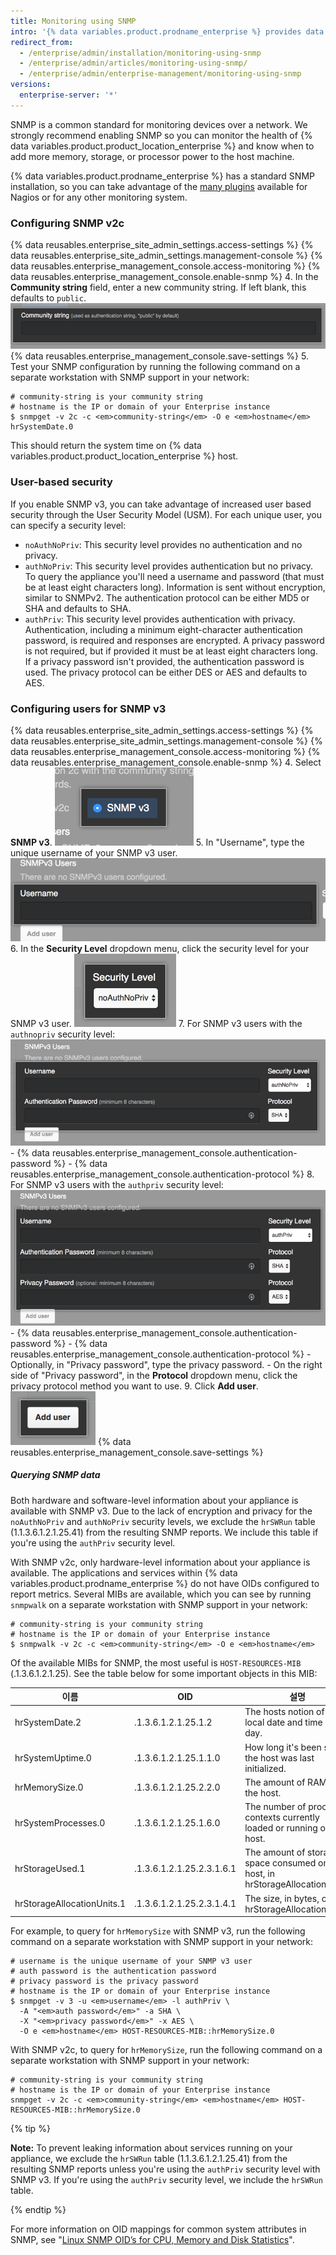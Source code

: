 ```yaml
---
title: Monitoring using SNMP
intro: '{% data variables.product.prodname_enterprise %} provides data on disk usage, CPU utilization, memory usage, and more over SNMP.'
redirect_from:
  - /enterprise/admin/installation/monitoring-using-snmp
  - /enterprise/admin/articles/monitoring-using-snmp/
  - /enterprise/admin/enterprise-management/monitoring-using-snmp
versions:
  enterprise-server: '*'
---
```


SNMP is a common standard for monitoring devices over a network. We strongly recommend enabling SNMP so you can monitor the health of {% data variables.product.product_location_enterprise %} and know when to add more memory, storage, or processor power to the host machine.

{% data variables.product.prodname_enterprise %} has a standard SNMP installation, so you can take advantage of the [many plugins](http://www.monitoring-plugins.org/doc/man/check_snmp.html) available for Nagios or for any other monitoring system.

### Configuring SNMP v2c

{% data reusables.enterprise_site_admin_settings.access-settings %}
{% data reusables.enterprise_site_admin_settings.management-console %}
{% data reusables.enterprise_management_console.access-monitoring %}
{% data reusables.enterprise_management_console.enable-snmp %}
4. In the **Community string** field, enter a new community string. If left blank, this defaults to `public`. ![Field to add the community string](/assets/images/enterprise/management-console/community-string.png)
{% data reusables.enterprise_management_console.save-settings %}
5. Test your SNMP configuration by running the following command on a separate workstation with SNMP support in your network:
  ```shell
  # community-string is your community string
  # hostname is the IP or domain of your Enterprise instance
  $ snmpget -v 2c -c <em>community-string</em> -O e <em>hostname</em> hrSystemDate.0
  ```

This should return the system time on {% data variables.product.product_location_enterprise %} host.

### User-based security

If you enable SNMP v3, you can take advantage of increased user based security through the User Security Model (USM). For each unique user, you can specify a security level:
- `noAuthNoPriv`: This security level provides no authentication and no privacy.
- `authNoPriv`: This security level provides authentication but no privacy. To query the appliance you'll need a username and password (that must be at least eight characters long). Information is sent without encryption, similar to SNMPv2. The authentication protocol can be either MD5 or SHA and defaults to SHA.
- `authPriv`: This security level provides authentication with privacy. Authentication, including a minimum eight-character authentication password, is required and responses are encrypted. A privacy password is not required, but if provided it must be at least eight characters long. If a privacy password isn't provided, the authentication password is used. The privacy protocol can be either DES or AES and defaults to AES.

### Configuring users for SNMP v3

{% data reusables.enterprise_site_admin_settings.access-settings %}
{% data reusables.enterprise_site_admin_settings.management-console %}
{% data reusables.enterprise_management_console.access-monitoring %}
{% data reusables.enterprise_management_console.enable-snmp %}
4. Select **SNMP v3**. ![Button to enable SNMP v3](/assets/images/enterprise/management-console/enable-snmpv3.png)
5. In "Username", type the unique username of your SNMP v3 user. ![Field to type the SNMP v3 username](/assets/images/enterprise/management-console/snmpv3-username.png)
6. In the **Security Level** dropdown menu, click the security level for your SNMP v3 user. ![Dropdown menu for the SNMP v3 user's security level](/assets/images/enterprise/management-console/snmpv3-securitylevel.png)
7. For SNMP v3 users with the `authnopriv` security level: ![Settings for the authnopriv security level](/assets/images/enterprise/management-console/snmpv3-authnopriv.png)
    - {% data reusables.enterprise_management_console.authentication-password %}
    - {% data reusables.enterprise_management_console.authentication-protocol %}
8. For SNMP v3 users with the `authpriv` security level: ![Settings for the authpriv security level](/assets/images/enterprise/management-console/snmpv3-authpriv.png)
    - {% data reusables.enterprise_management_console.authentication-password %}
    - {% data reusables.enterprise_management_console.authentication-protocol %}
    - Optionally, in "Privacy password", type the privacy password.
    - On the right side of "Privacy password", in the **Protocol** dropdown menu, click the privacy protocol method you want to use.
9. Click **Add user**. ![Button to add SNMP v3 user](/assets/images/enterprise/management-console/snmpv3-adduser.png)
{% data reusables.enterprise_management_console.save-settings %}

##### Querying SNMP data

Both hardware and software-level information about your appliance is available with SNMP v3. Due to the lack of encryption and privacy for the `noAuthNoPriv` and `authNoPriv` security levels, we exclude the `hrSWRun` table (1.1.3.6.1.2.1.25.41) from the resulting SNMP reports. We include this table if you're using the `authPriv` security level.

With SNMP v2c, only hardware-level information about your appliance is available. The applications and services within {% data variables.product.prodname_enterprise %} do not have OIDs configured to report metrics. Several MIBs are available, which you can see by running `snmpwalk` on a separate workstation with SNMP support in your network:

```shell
# community-string is your community string
# hostname is the IP or domain of your Enterprise instance
$ snmpwalk -v 2c -c <em>community-string</em> -O e <em>hostname</em>
```

Of the available MIBs for SNMP, the most useful is `HOST-RESOURCES-MIB` (.1.3.6.1.2.1.25). See the table below for some important objects in this MIB:

| 이름                         | OID                       | 설명                                                                             |
| -------------------------- | ------------------------- | ------------------------------------------------------------------------------ |
| hrSystemDate.2             | .1.3.6.1.2.1.25.1.2       | The hosts notion of the local date and time of day.                            |
| hrSystemUptime.0           | .1.3.6.1.2.1.25.1.1.0     | How long it's been since the host was last initialized.                        |
| hrMemorySize.0             | .1.3.6.1.2.1.25.2.2.0     | The amount of RAM on the host.                                                 |
| hrSystemProcesses.0        | .1.3.6.1.2.1.25.1.6.0     | The number of process contexts currently loaded or running on the host.        |
| hrStorageUsed.1            | .1.3.6.1.2.1.25.2.3.1.6.1 | The amount of storage space consumed on the host, in hrStorageAllocationUnits. |
| hrStorageAllocationUnits.1 | .1.3.6.1.2.1.25.2.3.1.4.1 | The size, in bytes, of an hrStorageAllocationUnit                              |

For example, to query for `hrMemorySize` with SNMP v3, run the following command on a separate workstation with SNMP support in your network:
```shell
# username is the unique username of your SNMP v3 user
# auth password is the authentication password
# privacy password is the privacy password
# hostname is the IP or domain of your Enterprise instance
$ snmpget -v 3 -u <em>username</em> -l authPriv \
  -A "<em>auth password</em>" -a SHA \
  -X "<em>privacy password</em>" -x AES \
  -O e <em>hostname</em> HOST-RESOURCES-MIB::hrMemorySize.0
```

With SNMP v2c, to query for `hrMemorySize`, run the following command on a separate workstation with SNMP support in your network:
```shell
# community-string is your community string
# hostname is the IP or domain of your Enterprise instance
snmpget -v 2c -c <em>community-string</em> <em>hostname</em> HOST-RESOURCES-MIB::hrMemorySize.0
```

{% tip %}

**Note:** To prevent leaking information about services running on your appliance, we exclude the `hrSWRun` table (1.1.3.6.1.2.1.25.41) from the resulting SNMP reports unless you're using the `authPriv` security level with SNMP v3. If you're using the `authPriv` security level, we include the `hrSWRun` table.

{% endtip %}

For more information on OID mappings for common system attributes in SNMP, see "[Linux SNMP OID’s for CPU, Memory and Disk Statistics](http://www.linux-admins.net/2012/02/linux-snmp-oids-for-cpumemory-and-disk.html)".
